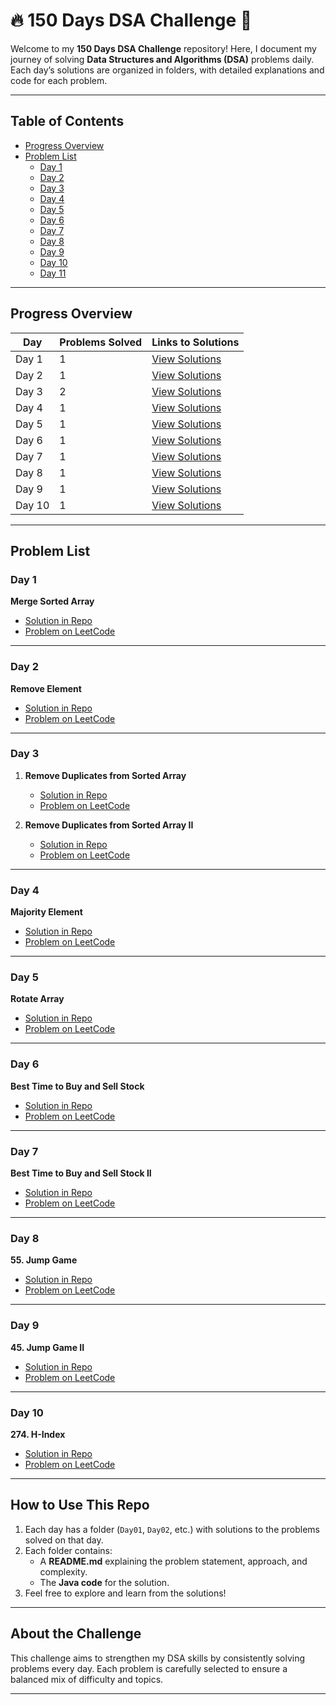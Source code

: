 # **🔥 150 Days DSA Challenge 🚀**

Welcome to my **150 Days DSA Challenge** repository! Here, I document my journey of solving **Data Structures and Algorithms (DSA)** problems daily. Each day’s solutions are organized in folders, with detailed explanations and code for each problem.

---

## **Table of Contents**
- [Progress Overview](#progress-overview)
- [Problem List](#problem-list)
   - [Day 1](#day-1)
   - [Day 2](#day-2)
   - [Day 3](#day-3)
   - [Day 4](#day-4)
   - [Day 5](#day-5)
   - [Day 6](#day-6)
   - [Day 7](#day-7)
   - [Day 8](#day-8)
   - [Day 9](#day-9)
   - [Day 10](#day-10)
   - [Day 11](#day-11)

---

## **Progress Overview**
| Day        | Problems Solved | Links to Solutions |  
|------------|-----------------|--------------------|  
| Day 1      | 1               | [View Solutions](#day-1)  |  
| Day 2      | 1               | [View Solutions](#day-2)  |  
| Day 3      | 2               | [View Solutions](#day-3)  |  
| Day 4      | 1               | [View Solutions](#day-4)  |  
| Day 5      | 1               | [View Solutions](#day-5)  |  
| Day 6      | 1               | [View Solutions](#day-6)  |  
| Day 7      | 1               | [View Solutions](#day-7)  |  
| Day 8      | 1               | [View Solutions](#day-8)  |  
| Day 9      | 1               | [View Solutions](#day-9)  |  
| Day 10     | 1               | [View Solutions](#day-10) |  

---

## **Problem List**

### **Day 1**
**Merge Sorted Array**
   - [Solution in Repo](./src/Day01/)
   - [Problem on LeetCode](https://leetcode.com/problems/merge-sorted-array/solutions/6314929/the-most-optimal-in-place-solution-to-me-cg9o/)
---

### **Day 2**

**Remove Element**
   - [Solution in Repo](./src/Day02)
   - [Problem on LeetCode]([https://leetcode.com/problems/remove-element/](https://leetcode.com/problems/remove-element/solutions/6320041/efficient-in-place-solution-to-remove-el-rxii/))

---

### **Day 3**
1. **Remove Duplicates from Sorted Array**
   - [Solution in Repo](./src/Day03/)
   - [Problem on LeetCode]([https://leetcode.com/problems/remove-duplicates-from-sorted-array/](https://leetcode.com/problems/remove-duplicates-from-sorted-array-ii/solutions/6324394/removing-duplicates-allowing-up-to-two-o-atm1/))

2. **Remove Duplicates from Sorted Array II**
   - [Solution in Repo](./src/Day03/)
   - [Problem on LeetCode]([https://leetcode.com/problems/remove-duplicates-from-sorted-array-ii/](https://leetcode.com/problems/remove-duplicates-from-sorted-array/solutions/6324416/removing-duplicates-from-sorted-array-mi-4yf2/))


---

### **Day 4**
**Majority Element**
   - [Solution in Repo](./src/Day04/)
   - [Problem on LeetCode](https://leetcode.com/problems/majority-element/solutions/6328675/efficient-solution-for-finding-the-major-6ko7)


---

### **Day 5**
**Rotate Array**
   - [Solution in Repo](./src/Day05/)
   - [Problem on LeetCode](https://leetcode.com/problems/rotate-array/solutions/6330614/rotate-array-efficiently-in-o-n-on-optim-49f1)


---

### **Day 6**

**Best Time to Buy and Sell Stock**
   - [Solution in Repo](./src/Day04/)
   - [Problem on LeetCode](h[ttps://leetcode.com/problems/best-time-to-buy-and-sell-stock/](https://leetcode.com/problems/best-time-to-buy-and-sell-stock/solutions/6335225/maximize-stock-profit-in-on-optimal-solu-opda))



---

### **Day 7**
**Best Time to Buy and Sell Stock II**
   - [Solution in Repo](./src/Day07/)
   - [Problem on LeetCode](https://leetcode.com/problems/best-time-to-buy-and-sell-stock-ii/solutions/6339645/maximize-stock-profit-with-unlimited-tra-ysa0)

---
### **Day 8**
**55. Jump Game**
   - [Solution in Repo](./src/Day08/)
   - [Problem on LeetCode](https://leetcode.com/problems/jump-game/solutions/6344356/can-you-jump-to-the-last-index-in-o-n-optimal-solution)

---
### **Day 9**
**45. Jump Game II**
   - [Solution in Repo](./src/Day09/)
   - [Problem on LeetCode](https://leetcode.com/problems/jump-game-ii/solutions/6348163/jump-to-the-last-index-with-minimal-jumps-in-o-n-optimal-solution)

---
### **Day 10**
**274. H-Index**
   - [Solution in Repo](./src/Day10/)
   - [Problem on LeetCode](https://leetcode.com/problems/h-index/solutions/6352431/jump-to-the-last-index-with-minimal-jump-fsyb)

---

## **How to Use This Repo**
1. Each day has a folder (`Day01`, `Day02`, etc.) with solutions to the problems solved on that day.
2. Each folder contains:
   - A **README.md** explaining the problem statement, approach, and complexity.
   - The **Java code** for the solution.
3. Feel free to explore and learn from the solutions!

---

## **About the Challenge**
This challenge aims to strengthen my DSA skills by consistently solving problems every day. Each problem is carefully selected to ensure a balanced mix of difficulty and topics.

---
